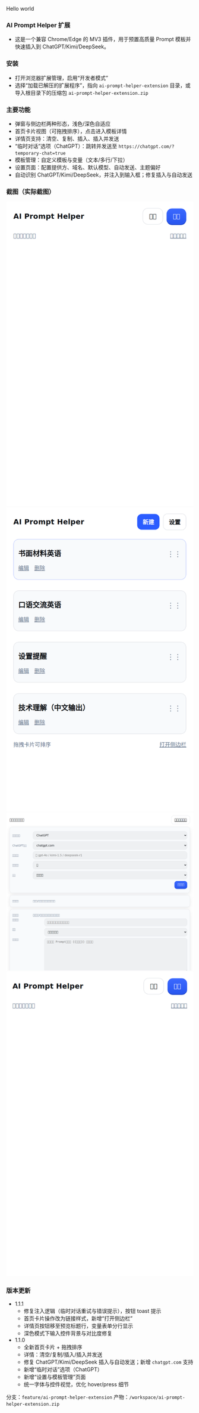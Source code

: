 Hello world


### AI Prompt Helper 扩展

- 这是一个兼容 Chrome/Edge 的 MV3 插件，用于预置高质量 Prompt 模板并快速插入到 ChatGPT/Kimi/DeepSeek。

### 安装
- 打开浏览器扩展管理，启用“开发者模式”
- 选择“加载已解压的扩展程序”，指向 `ai-prompt-helper-extension` 目录，或导入根目录下的压缩包 `ai-prompt-helper-extension.zip`

### 主要功能
- 弹窗与侧边栏两种形态，浅色/深色自适应
- 首页卡片视图（可拖拽排序），点击进入模板详情
- 详情页支持：清空、复制、插入、插入并发送
- “临时对话”选项（ChatGPT）：跳转并发送至 `https://chatgpt.com/?temporary-chat=true`
- 模板管理：自定义模板与变量（文本/多行/下拉）
- 设置页面：配置提供方、域名、默认模型、自动发送、主题偏好
- 自动识别 ChatGPT/Kimi/DeepSeek，并注入到输入框；修复插入与自动发送

### 截图（实际截图）
![首页卡片](ai-prompt-helper-extension/assets/popup-home.png)
![模板详情](ai-prompt-helper-extension/assets/popup-detail.png)
![设置页面](ai-prompt-helper-extension/assets/options.png)
![侧边栏首页](ai-prompt-helper-extension/assets/sidepanel-home.png)

### 版本更新
- 1.1.1
  - 修复注入逻辑（临时对话重试与错误提示），按钮 toast 提示
  - 首页卡片操作改为链接样式，新增“打开侧边栏”
  - 详情页按钮移至预览标题行，变量表单分行显示
  - 深色模式下输入控件背景与对比度修复
- 1.1.0
  - 全新首页卡片 + 拖拽排序
  - 详情：清空/复制/插入/插入并发送
  - 修复 ChatGPT/Kimi/DeepSeek 插入与自动发送；新增 `chatgpt.com` 支持
  - 新增“临时对话”选项（ChatGPT）
  - 新增“设置与模板管理”页面
  - 统一字体与控件视觉，优化 hover/press 细节

分支：`feature/ai-prompt-helper-extension`
产物：`/workspace/ai-prompt-helper-extension.zip`
